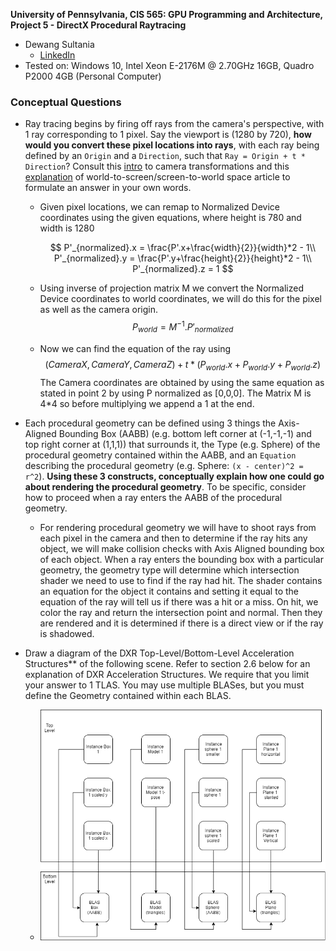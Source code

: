 **University of Pennsylvania, CIS 565: GPU Programming and Architecture,
Project 5 - DirectX Procedural Raytracing**


* Dewang Sultania
  * [LinkedIn](https://www.linkedin.com/in/dewang-sultania/)
* Tested on: Windows 10, Intel Xeon E-2176M @ 2.70GHz 16GB, Quadro P2000 4GB (Personal Computer)

### Conceptual Questions

* Ray tracing begins by firing off rays from the camera's perspective, with 1 ray corresponding to 1 pixel. Say the viewport is (1280 by 720), **how would you convert these pixel locations into rays**, with each ray being defined by an `Origin` and a `Direction`, such that `Ray = Origin + t * Direction`? Consult this [intro](https://www.scratchapixel.com/lessons/3d-basic-rendering/computing-pixel-coordinates-of-3d-point/mathematics-computing-2d-coordinates-of-3d-points) to camera transformations and this [explanation](http://webglfactory.blogspot.com/2011/05/how-to-convert-world-to-screen.html) of world-to-screen/screen-to-world space article to formulate an answer in your own words.

  * Given pixel locations, we can remap to Normalized Device coordinates using the given equations, where height is 780 and width is 1280

     $$
     P'_{normalized}.x  = \frac{P'.x+\frac{width}{2}}{width}*2 - 1\\
      P'_{normalized}.y = \frac{P'.y+\frac{height}{2}}{height}*2 - 1\\
      P'_{normalized}.z = 1
  $$
     
  * Using inverse of projection matrix M we convert the Normalized Device coordinates to world coordinates, we will do this for the pixel as well as the camera origin.
    $$
    P_{world} = M^{-1}.P'_{normalized}
    $$

  *  Now we can find the equation of the ray using
    $$
    (CameraX, CameraY, CameraZ) + t*(P_{world}.x + P_{world}.y + P_{world}.z)
    $$
    The Camera coordinates are obtained by using the same equation as stated in point 2 by using P normalized as [0,0,0]. The Matrix M is 4*4 so before multiplying we append a 1 at the end.

* Each procedural geometry can be defined using 3 things the Axis-Aligned Bounding Box (AABB) (e.g. bottom left corner at (-1,-1,-1) and top right corner at (1,1,1)) that surrounds it, the Type (e.g. Sphere) of the procedural geometry contained within the AABB, and an `Equation` describing the procedural geometry (e.g. Sphere: `(x - center)^2 = r^2`). **Using these 3 constructs, conceptually explain how one could go about rendering the procedural geometry**. To be specific, consider how to proceed when a ray enters the AABB of the procedural geometry.

  * For rendering procedural geometry we will have to shoot rays from each pixel in the camera and then to determine if the ray hits any object, we will make collision checks with Axis Aligned bounding box of each object. When a ray enters the bounding box with a particular geometry, the geometry type will determine which intersection shader we need to use to find if the ray had hit. The shader contains an equation for the object it contains and setting it equal to the equation of the ray will tell us if there was a hit or a miss. On hit, we color the ray and return the intersection point and normal. Then they are rendered and it is determined if there is a direct view or if the ray is shadowed. 

* Draw a diagram of the DXR Top-Level/Bottom-Level Acceleration Structures** of the following scene. Refer to section 2.6 below for an explanation of DXR Acceleration Structures. We require that you limit your answer to 1 TLAS. You may use multiple BLASes, but you must define the Geometry contained within each BLAS.

  * ![](images/Inst-Bias.png)
